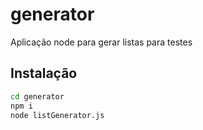 # generator
Aplicação node para gerar listas para testes

## Instalação

```sh
cd generator
npm i
node listGenerator.js
```
